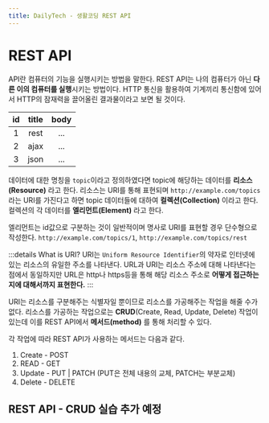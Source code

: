 ```yaml
---
title: DailyTech - 생활코딩 REST API
---
```


# REST API

API란 컴퓨터의 기능을 실행시키는 방법을 말한다. REST API는 나의 컴퓨터가 아닌 **다른 이의 컴퓨터를 실행**시키는 방법이다. HTTP 통신을 활용하여 기계끼리 통신함에 있어서 HTTP의 잠재력을 끌어올린 결과물이라고 보면 될 것이다.

| id  | title | body |
| :-: | :---: | :--: |
|  1  | rest  | ...  |
|  2  | ajax  | ...  |
|  3  | json  | ...  |

데이터에 대한 명칭을 `topic`이라고 정의하였다면 topic에 해당하는 데이터를 **리소스(Resource)** 라고 한다. 리소스는 URI를 통해 표현되며 `http://example.com/topics`라는 URI를 가진다고 하면 topic 데이터들에 대하여 **컬렉션(Collection)** 이라고 한다. 컬렉션의 각 데이터를 **엘리먼트(Element)** 라고 한다.

엘리먼트는 id값으로 구분하는 것이 일반적이며 명사로 URI를 표현할 경우 단수형으로 작성한다. `http://example.com/topics/1`, `http://example.com/topics/rest`

:::details What is URI?
URI는 `Uniform Resource Identifier`의 약자로 인터넷에 있는 리소스의 유일한 주소를 나타낸다.
URL과 URI는 리소스 주소에 대해 나타낸다는 점에서 동일하지만 URL은 http나 https등을 통해 해당 리소스 주소로 **어떻게 접근하는 지에 대해서까지 표현한다.**
:::

URI는 리소스를 구분해주는 식별자일 뿐이므로 리소스를 가공해주는 작업을 해줄 수가 없다. 리소스를 가공하는 작업으로는 **CRUD**(Create, Read, Update, Delete) 작업이 있는데 이를 REST API에서 **메서드(method)** 를 통해 처리할 수 있다.

각 작업에 따라 REST API가 사용하는 메서드는 다음과 같다.

1. Create - POST
2. READ - GET
3. Update - PUT | PATCH (PUT은 전체 내용의 교체, PATCH는 부분교체)
4. Delete - DELETE

## REST API - CRUD 실습 추가 예정
